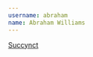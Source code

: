 ```yaml
---
username: abraham
name: Abraham Williams
---
```


[Succynct](https://chrome.google.com/webstore/detail/succynct/hngjfhijhmcechdkbgopbgghajokogdi)
